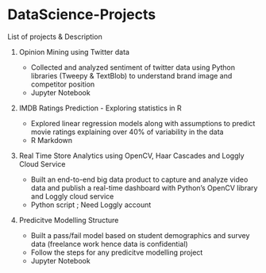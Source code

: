 # DataScience-Projects
List of projects & Description

1. Opinion Mining using Twitter data
    - Collected and analyzed sentiment of twitter data using Python libraries (Tweepy & TextBlob) to understand brand image and competitor       position
    - Jupyter Notebook
    
2. IMDB Ratings Prediction - Exploring statistics in R
    - Explored linear regression models along with assumptions to predict movie ratings explaining over 40% of variability in the data 
    - R Markdown

3. Real Time Store Analytics using OpenCV, Haar Cascades and Loggly Cloud Service 
    - Built an end-to-end big data product to capture and analyze video data and publish a real-time dashboard with Python’s OpenCV             library and Loggly cloud service
    - Python script ; Need Loggly account
4. Predicitve Modelling Structure
    - Built a pass/fail model based on student demographics and survey data (freelance work hence data is confidential)
    - Follow the steps for any predicitve modelling project
    - Jupyter Notebook
